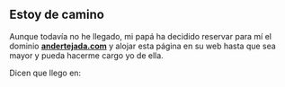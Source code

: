 ## Estoy de camino

Aunque todavía no he llegado, mi papá ha decidido reservar para mí el dominio **[andertejada.com](http://andertejada.com)** y alojar esta página en su web hasta que sea mayor y pueda hacerme cargo yo de ella.

Dicen que llego en:
